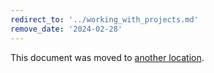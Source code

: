 ```yaml
---
redirect_to: '../working_with_projects.md'
remove_date: '2024-02-28'
---
```


This document was moved to [another location](../working_with_projects.md).

<!-- This redirect file can be deleted after <2024-02-28>. -->
<!-- Redirects that point to other docs in the same project expire in three months. -->
<!-- Redirects that point to docs in a different project or site (for example, link is not relative and starts with `https:`) expire in one year. -->
<!-- Before deletion, see: https://docs.gitlab.com/ee/development/documentation/redirects.html -->
